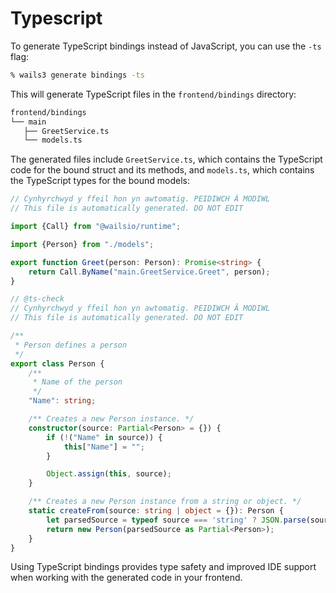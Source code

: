# Typescript

To generate TypeScript bindings instead of JavaScript, you can use the `-ts` flag:

```bash
% wails3 generate bindings -ts
```

This will generate TypeScript files in the `frontend/bindings` directory:

```bash
frontend/bindings
└── main
   ├── GreetService.ts
   └── models.ts
```

The generated files include `GreetService.ts`, which contains the TypeScript code for the bound struct and its methods,
and `models.ts`, which contains the TypeScript types for the bound models:

```typescript title="GreetService.ts"
// Cynhyrchwyd y ffeil hon yn awtomatig. PEIDIWCH Â MODIWL
// This file is automatically generated. DO NOT EDIT

import {Call} from "@wailsio/runtime";

import {Person} from "./models";

export function Greet(person: Person): Promise<string> {
    return Call.ByName("main.GreetService.Greet", person);
}
```

```typescript title="models.ts"
// @ts-check
// Cynhyrchwyd y ffeil hon yn awtomatig. PEIDIWCH Â MODIWL
// This file is automatically generated. DO NOT EDIT

/**
 * Person defines a person
 */
export class Person {
    /**
     * Name of the person
     */
    "Name": string;

    /** Creates a new Person instance. */
    constructor(source: Partial<Person> = {}) {
        if (!("Name" in source)) {
            this["Name"] = "";
        }

        Object.assign(this, source);
    }

    /** Creates a new Person instance from a string or object. */
    static createFrom(source: string | object = {}): Person {
        let parsedSource = typeof source === 'string' ? JSON.parse(source) : source;
        return new Person(parsedSource as Partial<Person>);
    }
}
```

Using TypeScript bindings provides type safety and improved IDE support when working with the generated code in your frontend.
